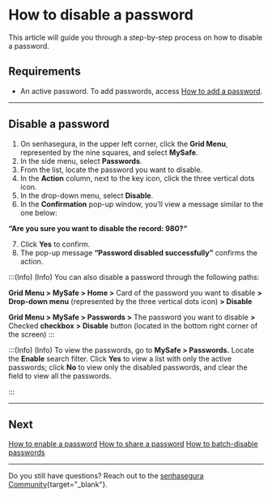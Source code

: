 # How to disable a password

This article will guide you through a step-by-step process on how to disable a password.

## Requirements

* An active password. To add passwords, access [How to add a password](/v3-33/docs/mysafe-passwords-add).

***

## Disable a password

1. On senhasegura, in the upper left corner, click the **Grid Menu**, represented by the nine squares, and select **MySafe**.
2. In the side menu, select **Passwords**. 
3. From the list, locate the password you want to disable.
4. In the **Action** column, next to the key icon, click the three vertical dots icon.
5. In the drop-down menu, select **Disable**.
6. In the **Confirmation** pop-up window, you’ll view a message similar to the one below:

**“Are you sure you want to disable the record: 980?“**

 7. Click **Yes** to confirm.
 8. The pop-up message **“Password disabled successfully”** confirms the action.


:::(Info) (Info)
You can also disable a password through the following paths:

**Grid Menu > MySafe > Home >** Card of the password you want to disable **>** **Drop-down menu** (represented by the three vertical dots icon) **> Disable**

**Grid Menu > MySafe > Passwords >** The password you want to disable **>** Checked **checkbox** **> Disable** button (located in the bottom right corner of the screen) 
:::

:::(Info) (Info)
To view the passwords, go to **MySafe > Passwords.** Locate the **Enable** search filter. Click **Yes** to view a list with only the active passwords; click **No** to view only the disabled passwords, and clear the field to view all the passwords.

:::

***

## Next
[How to enable a password](/v3-33/docs/mysafe-passwords-enable)
[How to share a password](/v3-33/docs/mysafe-passwords-share)
[How to batch-disable passwords](/v3-33/docs/mysafe-passwords-batch-disable)

***

Do you still have questions? Reach out to the [senhasegura Community](https://community.senhasegura.io/){target="_blank"}.